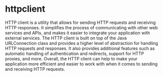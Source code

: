 # httpclient

HTTP client is a utility that allows for sending HTTP requests and receiving HTTP responses. It simplifies the process of communicating with other web services and APIs, and makes it easier to integrate your application with external services.
The HTTP client is built on top of the Java URLConnection class and provides a higher level of abstraction for handling HTTP requests and responses. 
It also provides additional features such as automatic handling of authentication and redirects, support for HTTP proxies, and more.
Overall, the HTTP client can help to make your application more efficient and easier to work with when it comes to sending and receiving HTTP requests.
